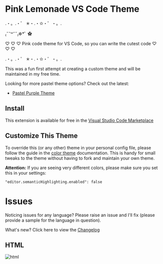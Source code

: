 # Pink Lemonade VS Code Theme

.・。.・゜ ✭・.・✫・゜・。.

₍˶ˆ꒳ˆ˶₎✼\*ﾟ ✿

♡ ♡ ♡ Pink code theme for VS Code, so you can write the cutest code ♡ ♡ ♡

.・。.・゜ ✭・.・✫・゜・。.

This was a fun first attempt at creating a custom theme and will be maintained in my free time.

Looking for more pastel theme options? Check out the latest:
  - [Pastel Purple Theme](https://marketplace.visualstudio.com/items?itemName=gbmyt.pastel-lavender-theme&ssr=false#overview)

## Install
This extension is available for free in the [Visual Studio Code Marketplace](https://marketplace.visualstudio.com/items?itemName=casseopeian.casseopeian-light-pink)

## Customize This Theme
To override this (or any other) theme in your personal config file, please follow the guide in the [color theme](https://code.visualstudio.com/api/extension-guides/color-theme) documentation. This is handy for small tweaks to the theme without having to fork and maintain your own theme.

**Attention:** If you are seeing very different colors, please make sure you set this in your settings:

```
"editor.semanticHighlighting.enabled": false
```

# Issues
Noticing issues for any language? Please raise an issue and I'll fix (please provide a sample for the language in question).

What's new?
Click here to view the [Changelog](https://github.com/gbmyt/pinkvscodetheme/blob/main/CHANGELOG.md)

## HTML

![html](https://user-images.githubusercontent.com/48141726/120279049-fe6d1c80-c283-11eb-8076-06258c852e63.png)